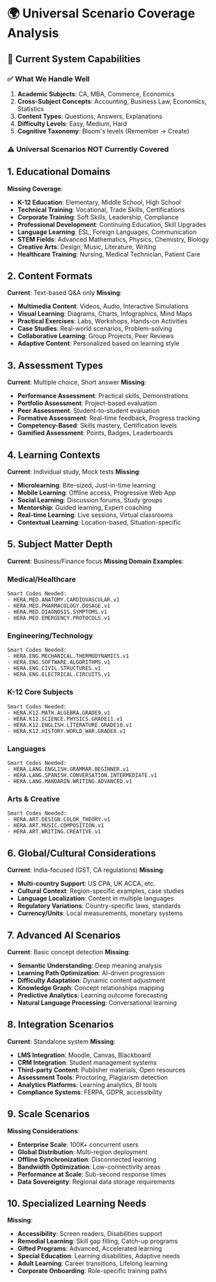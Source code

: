 # 🌍 **Universal Scenario Coverage Analysis**

## 🎯 **Current System Capabilities**

### **✅ What We Handle Well**
1. **Academic Subjects**: CA, MBA, Commerce, Economics
2. **Cross-Subject Concepts**: Accounting, Business Law, Economics, Statistics
3. **Content Types**: Questions, Answers, Explanations
4. **Difficulty Levels**: Easy, Medium, Hard
5. **Cognitive Taxonomy**: Bloom's levels (Remember → Create)

### **⚠️ Universal Scenarios NOT Currently Covered**

## 1. **Educational Domains**
**Missing Coverage**:
- **K-12 Education**: Elementary, Middle School, High School
- **Technical Training**: Vocational, Trade Skills, Certifications  
- **Corporate Training**: Soft Skills, Leadership, Compliance
- **Professional Development**: Continuing Education, Skill Upgrades
- **Language Learning**: ESL, Foreign Languages, Communication
- **STEM Fields**: Advanced Mathematics, Physics, Chemistry, Biology
- **Creative Arts**: Design, Music, Literature, Writing
- **Healthcare Training**: Nursing, Medical Technician, Patient Care

## 2. **Content Formats**
**Current**: Text-based Q&A only
**Missing**:
- **Multimedia Content**: Videos, Audio, Interactive Simulations
- **Visual Learning**: Diagrams, Charts, Infographics, Mind Maps
- **Practical Exercises**: Labs, Workshops, Hands-on Activities
- **Case Studies**: Real-world scenarios, Problem-solving
- **Collaborative Learning**: Group Projects, Peer Reviews
- **Adaptive Content**: Personalized based on learning style

## 3. **Assessment Types**
**Current**: Multiple choice, Short answer
**Missing**:
- **Performance Assessment**: Practical skills, Demonstrations
- **Portfolio Assessment**: Project-based evaluation
- **Peer Assessment**: Student-to-student evaluation
- **Formative Assessment**: Real-time feedback, Progress tracking
- **Competency-Based**: Skills mastery, Certification levels
- **Gamified Assessment**: Points, Badges, Leaderboards

## 4. **Learning Contexts**
**Current**: Individual study, Mock tests
**Missing**:
- **Microlearning**: Bite-sized, Just-in-time learning
- **Mobile Learning**: Offline access, Progressive Web App
- **Social Learning**: Discussion forums, Study groups
- **Mentorship**: Guided learning, Expert coaching
- **Real-time Learning**: Live sessions, Virtual classrooms
- **Contextual Learning**: Location-based, Situation-specific

## 5. **Subject Matter Depth**
**Current**: Business/Finance focus
**Missing Domain Examples**:

### **Medical/Healthcare**
```
Smart Codes Needed:
- HERA.MED.ANATOMY.CARDIOVASCULAR.v1
- HERA.MED.PHARMACOLOGY.DOSAGE.v1  
- HERA.MED.DIAGNOSIS.SYMPTOMS.v1
- HERA.MED.EMERGENCY.PROTOCOLS.v1
```

### **Engineering/Technology**
```
Smart Codes Needed:
- HERA.ENG.MECHANICAL.THERMODYNAMICS.v1
- HERA.ENG.SOFTWARE.ALGORITHMS.v1
- HERA.ENG.CIVIL.STRUCTURES.v1
- HERA.ENG.ELECTRICAL.CIRCUITS.v1
```

### **K-12 Core Subjects**
```
Smart Codes Needed:
- HERA.K12.MATH.ALGEBRA.GRADE9.v1
- HERA.K12.SCIENCE.PHYSICS.GRADE11.v1
- HERA.K12.ENGLISH.LITERATURE.GRADE10.v1
- HERA.K12.HISTORY.WORLD_WAR.GRADE8.v1
```

### **Languages**
```
Smart Codes Needed:
- HERA.LANG.ENGLISH.GRAMMAR.BEGINNER.v1
- HERA.LANG.SPANISH.CONVERSATION.INTERMEDIATE.v1
- HERA.LANG.MANDARIN.WRITING.ADVANCED.v1
```

### **Arts & Creative**
```
Smart Codes Needed:
- HERA.ART.DESIGN.COLOR_THEORY.v1
- HERA.ART.MUSIC.COMPOSITION.v1
- HERA.ART.WRITING.CREATIVE.v1
```

## 6. **Global/Cultural Considerations**
**Current**: India-focused (GST, CA regulations)
**Missing**:
- **Multi-country Support**: US CPA, UK ACCA, etc.
- **Cultural Context**: Region-specific examples, case studies
- **Language Localization**: Content in multiple languages
- **Regulatory Variations**: Country-specific laws, standards
- **Currency/Units**: Local measurements, monetary systems

## 7. **Advanced AI Scenarios**
**Current**: Basic concept detection
**Missing**:
- **Semantic Understanding**: Deep meaning analysis
- **Learning Path Optimization**: AI-driven progression
- **Difficulty Adaptation**: Dynamic content adjustment  
- **Knowledge Graph**: Concept relationships mapping
- **Predictive Analytics**: Learning outcome forecasting
- **Natural Language Processing**: Conversational learning

## 8. **Integration Scenarios**
**Current**: Standalone system
**Missing**:
- **LMS Integration**: Moodle, Canvas, Blackboard
- **CRM Integration**: Student management systems
- **Third-party Content**: Publisher materials, Open resources
- **Assessment Tools**: Proctoring, Plagiarism detection
- **Analytics Platforms**: Learning analytics, BI tools
- **Compliance Systems**: FERPA, GDPR, accessibility

## 9. **Scale Scenarios**
**Missing Considerations**:
- **Enterprise Scale**: 100K+ concurrent users
- **Global Distribution**: Multi-region deployment
- **Offline Synchronization**: Disconnected learning
- **Bandwidth Optimization**: Low-connectivity areas
- **Performance at Scale**: Sub-second response times
- **Data Sovereignty**: Regional data storage requirements

## 10. **Specialized Learning Needs**
**Missing**:
- **Accessibility**: Screen readers, Disabilities support
- **Remedial Learning**: Skill gap filling, Catch-up programs
- **Gifted Programs**: Advanced, Accelerated learning
- **Special Education**: Learning disabilities, Adaptive needs
- **Adult Learning**: Career transitions, Lifelong learning
- **Corporate Onboarding**: Role-specific training paths